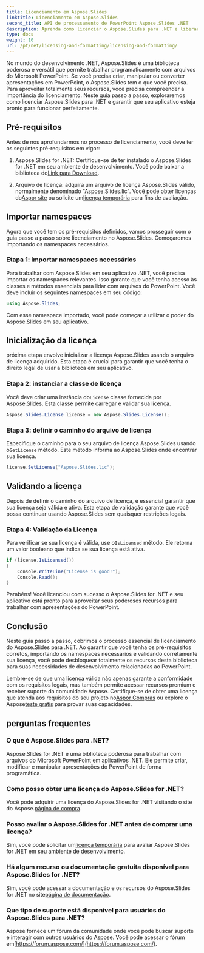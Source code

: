 ```yaml
---
title: Licenciamento em Aspose.Slides
linktitle: Licenciamento em Aspose.Slides
second_title: API de processamento de PowerPoint Aspose.Slides .NET
description: Aprenda como licenciar o Aspose.Slides para .NET e liberar o poder da manipulação do PowerPoint em seus aplicativos .NET.
type: docs
weight: 10
url: /pt/net/licensing-and-formatting/licensing-and-formatting/
---
```


No mundo do desenvolvimento .NET, Aspose.Slides é uma biblioteca poderosa e versátil que permite trabalhar programaticamente com arquivos do Microsoft PowerPoint. Se você precisa criar, manipular ou converter apresentações em PowerPoint, o Aspose.Slides tem o que você precisa. Para aproveitar totalmente seus recursos, você precisa compreender a importância do licenciamento. Neste guia passo a passo, exploraremos como licenciar Aspose.Slides para .NET e garantir que seu aplicativo esteja pronto para funcionar perfeitamente.

## Pré-requisitos

Antes de nos aprofundarmos no processo de licenciamento, você deve ter os seguintes pré-requisitos em vigor:

1. Aspose.Slides for .NET: Certifique-se de ter instalado o Aspose.Slides for .NET em seu ambiente de desenvolvimento. Você pode baixar a biblioteca do[Link para Download](https://releases.aspose.com/slides/net/).

2.  Arquivo de licença: adquira um arquivo de licença Aspose.Slides válido, normalmente denominado "Aspose.Slides.lic". Você pode obter licenças do[Aspor site](https://purchase.aspose.com/buy) ou solicite um[licença temporária](https://purchase.aspose.com/temporary-license/) para fins de avaliação.

## Importar namespaces

Agora que você tem os pré-requisitos definidos, vamos prosseguir com o guia passo a passo sobre licenciamento no Aspose.Slides. Começaremos importando os namespaces necessários.

### Etapa 1: importar namespaces necessários

Para trabalhar com Aspose.Slides em seu aplicativo .NET, você precisa importar os namespaces relevantes. Isso garante que você tenha acesso às classes e métodos essenciais para lidar com arquivos do PowerPoint. Você deve incluir os seguintes namespaces em seu código:

```csharp
using Aspose.Slides;
```

Com esse namespace importado, você pode começar a utilizar o poder do Aspose.Slides em seu aplicativo.

## Inicialização da licença

próxima etapa envolve inicializar a licença Aspose.Slides usando o arquivo de licença adquirido. Esta etapa é crucial para garantir que você tenha o direito legal de usar a biblioteca em seu aplicativo.

### Etapa 2: instanciar a classe de licença

 Você deve criar uma instância do`License` classe fornecida por Aspose.Slides. Esta classe permite carregar e validar sua licença.

```csharp
Aspose.Slides.License license = new Aspose.Slides.License();
```

### Etapa 3: definir o caminho do arquivo de licença

 Especifique o caminho para o seu arquivo de licença Aspose.Slides usando o`SetLicense` método. Este método informa ao Aspose.Slides onde encontrar sua licença.

```csharp
license.SetLicense("Aspose.Slides.lic");
```

## Validando a licença

Depois de definir o caminho do arquivo de licença, é essencial garantir que sua licença seja válida e ativa. Esta etapa de validação garante que você possa continuar usando Aspose.Slides sem quaisquer restrições legais.

### Etapa 4: Validação da Licença

 Para verificar se sua licença é válida, use o`IsLicensed` método. Ele retorna um valor booleano que indica se sua licença está ativa.

```csharp
if (license.IsLicensed())
{
    Console.WriteLine("License is good!");
    Console.Read();
}
```

Parabéns! Você licenciou com sucesso o Aspose.Slides for .NET e seu aplicativo está pronto para aproveitar seus poderosos recursos para trabalhar com apresentações do PowerPoint.

## Conclusão

Neste guia passo a passo, cobrimos o processo essencial de licenciamento do Aspose.Slides para .NET. Ao garantir que você tenha os pré-requisitos corretos, importando os namespaces necessários e validando corretamente sua licença, você pode desbloquear totalmente os recursos desta biblioteca para suas necessidades de desenvolvimento relacionadas ao PowerPoint.

 Lembre-se de que uma licença válida não apenas garante a conformidade com os requisitos legais, mas também permite acessar recursos premium e receber suporte da comunidade Aspose. Certifique-se de obter uma licença que atenda aos requisitos do seu projeto no[Aspor Compras](https://purchase.aspose.com/buy) ou explore o Aspose[teste grátis](https://releases.aspose.com/) para provar suas capacidades.

## perguntas frequentes

### O que é Aspose.Slides para .NET?
Aspose.Slides for .NET é uma biblioteca poderosa para trabalhar com arquivos do Microsoft PowerPoint em aplicativos .NET. Ele permite criar, modificar e manipular apresentações do PowerPoint de forma programática.

### Como posso obter uma licença do Aspose.Slides for .NET?
 Você pode adquirir uma licença do Aspose.Slides for .NET visitando o site do Aspose.[página de compra](https://purchase.aspose.com/buy).

### Posso avaliar o Aspose.Slides for .NET antes de comprar uma licença?
 Sim, você pode solicitar um[licença temporária](https://purchase.aspose.com/temporary-license/) para avaliar Aspose.Slides for .NET em seu ambiente de desenvolvimento.

### Há algum recurso ou documentação gratuita disponível para Aspose.Slides for .NET?
 Sim, você pode acessar a documentação e os recursos do Aspose.Slides for .NET no site[página de documentação](https://reference.aspose.com/slides/net/).

### Que tipo de suporte está disponível para usuários do Aspose.Slides para .NET?
 Aspose fornece um fórum da comunidade onde você pode buscar suporte e interagir com outros usuários do Aspose. Você pode acessar o fórum em[https://forum.aspose.com/](https://forum.aspose.com/).